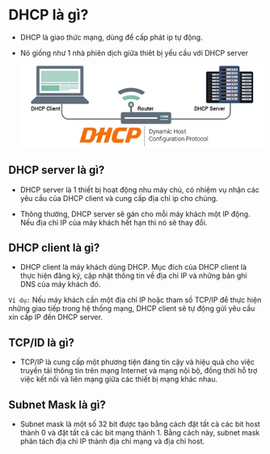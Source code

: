 # DHCP là gì?

- DHCP là giao thức mạng, dùng để cấp phát ip tự động.
- Nó giống như 1 nhà phiên dịch giữa thiêt bị yểu cầu với DHCP server

    ![alt text](img/dhcp.png)

## DHCP server là gì?

- DHCP server là 1 thiết bị hoạt động nhu máy chủ, có nhiệm vụ nhận các yêu cầu của DHCP client và cung cấp địa chỉ ip cho chúng.

- Thông thường, DHCP server sẽ gán cho mỗi máy khách một IP động. Nếu địa chỉ IP của máy khách hết hạn thì nó sẽ thay đổi.

## DHCP client là gì?

- DHCP client là máy khách dùng DHCP. Mục đích của DHCP client là thực hiện đăng ký, cập nhật thông tin về địa chỉ IP và những bản ghi DNS của máy khách đó.

`Ví dụ:` Nếu máy khách cần một địa chỉ IP hoặc tham số TCP/IP để thực hiện những giao tiếp trong hệ thống mạng, DHCP client sẽ tự động gửi yêu cầu xin cấp IP đến DHCP server.

## TCP/ID là gì?

- TCP/IP là cung cấp một phương tiện đáng tin cậy và hiệu quả cho việc truyền tải thông tin trên mạng Internet và mạng nội bộ, đồng thời hỗ trợ việc kết nối và liên mạng giữa các thiết bị mạng khác nhau.

## Subnet Mask là gì?

- Subnet mask là một số 32 bit được tạo bằng cách đặt tất cả các bit host thành 0 và đặt tất cả các bit mạng thành 1. Bằng cách này, subnet mask phân tách địa chỉ IP thành địa chỉ mạng và địa chỉ host.

